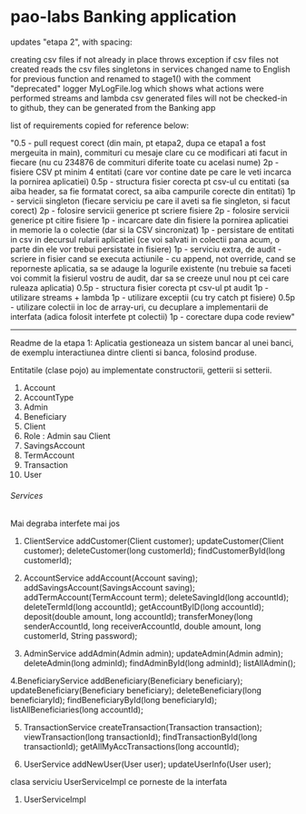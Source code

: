 # pao-labs Banking application

updates "etapa 2", with spacing:

creating csv files if not already in place
throws exception if csv files not created
reads the csv files
singletons in services
changed name to English for previous function and renamed to stage1() with the comment "deprecated"
logger MyLogFile.log which shows what actions were performed
streams and lambda
csv generated files will not be checked-in to github, they can be generated from the Banking app


list of requirements copied for reference below:

"0.5  - pull request corect (din main, pt etapa2, dupa ce etapa1 a fost mergeuita in main), commituri cu mesaje clare cu ce modificari ati facut in fiecare (nu cu 234876 de commituri diferite toate cu acelasi nume)
2p   - fisiere CSV pt minim 4 entitati (care vor contine date pe care le veti incarca la pornirea aplicatiei)
0.5p - structura fisier corecta pt csv-ul cu entitati (sa aiba header, sa fie formatat corect, sa aiba campurile corecte din entitati)
1p   - servicii singleton (fiecare serviciu pe care il aveti sa fie singleton, si facut corect)
2p   - folosire servicii generice pt scriere fisiere
2p   - folosire servicii generice pt citire fisiere
1p   - incarcare date din fisiere la pornirea aplicatiei in memorie la o colectie (dar si la CSV sincronizat)
1p   - persistare de entitati in csv in decursul rularii aplicatiei (ce voi salvati in colectii pana acum, o parte din ele vor trebui persistate in fisiere)
1p   - serviciu extra, de audit - scriere in fisier cand se executa actiunile - cu append, not override, cand se reporneste aplicatia, sa se adauge la logurile existente (nu trebuie sa faceti voi commit la fisierul vostru de audit, dar sa se creeze unul nou pt cei care ruleaza aplicatia)
0.5p - structura fisier corecta pt csv-ul pt audit
1p   - utilizare streams + lambda
1p   - utilizare exceptii (cu try catch pt fisiere)
0.5p - utilizare colectii in loc de array-uri, cu decuplare a implementarii de interfata (adica folosit interfete pt colectii)
1p   - corectare dupa code review"







-----------------------------------------------------------------------------

Readme de la etapa 1:
Aplicatia gestioneaza un sistem bancar al unei banci, de exemplu interactiunea dintre clienti si banca, folosind produse.



Entitatile (clase pojo) au implementate constructorii, getterii si setterii.

1. Account
2. AccountType
3. Admin
4. Beneficiary
5. Client
6. Role : Admin sau Client
7. SavingsAccount
8. TermAccount
9. Transaction
10. User

		
###### Services
Mai degraba interfete mai jos
1. ClientService
		addCustomer(Client customer);
		updateCustomer(Client customer);
		deleteCustomer(long customerId);
		findCustomerById(long customerId);
		
2. AccountService
		addAccount(Account saving);
        addSavingsAccount(SavingsAccount saving);
        addTermAccount(TermAccount term);
        deleteSavingId(long accountId);
        deleteTermId(long accountId);
		getAccountByID(long accountId);
		deposit(double amount, long accountId);
        transferMoney(long senderAccountId, long receiverAccountId, double amount, long customerId, String password);
		
3. AdminService
		addAdmin(Admin admin);
		updateAdmin(Admin admin);
		deleteAdmin(long adminId);
		findAdminById(long adminId);
		listAllAdmin();
		
4.BeneficiaryService
		addBeneficiary(Beneficiary beneficiary);
		updateBeneficiary(Beneficiary beneficiary);
		deleteBeneficiary(long beneficiaryId);
		findBeneficiaryById(long beneficiaryId);
		listAllBeneficiaries(long accountId);

5. TransactionService
		createTransaction(Transaction transaction);
		viewTransaction(long transactionId);
		findTransactionById(long transactionId);
		getAllMyAccTransactions(long accountId);
		
6. UserService
		addNewUser(User user);
		updateUserInfo(User user);
		
clasa serviciu UserServiceImpl ce porneste de la interfata
1. UserServiceImpl
